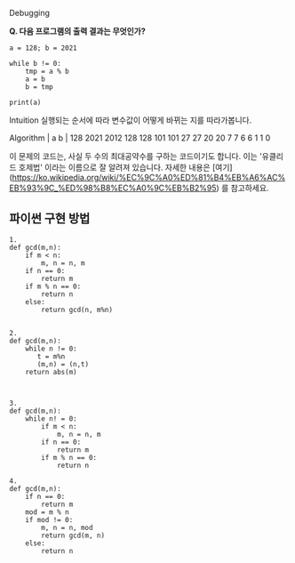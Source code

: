 Debugging

**Q. 다음 프로그램의 출력 결과는 무엇인가?**

```
a = 128; b = 2021

while b != 0:
    tmp = a % b
    a = b
    b = tmp

print(a)
```


Intuition
실행되는 순서에 따라 변수값이 어떻게 바뀌는 지를 따라가봅니다.


Algorithm
|  a  b  |
128  2021
2012 128
128  101
101  27
27   20
20   7
7    6
6    1
1    0


이 문제의 코드는, 사실 두 수의 최대공약수를 구하는 코드이기도 합니다. 이는 '유클리드 호제법' 이라는 이름으로 잘 알려져 있습니다. 
자세한 내용은 [여기] (https://ko.wikipedia.org/wiki/%EC%9C%A0%ED%81%B4%EB%A6%AC%EB%93%9C_%ED%98%B8%EC%A0%9C%EB%B2%95) 를 참고하세요.



## 파이썬 구현 방법 

```
1. 
def gcd(m,n):
	if m < n:
		m, n = n, m
	if n == 0:
		return m
    if m % n == 0:
		return n
	else:
		return gcd(n, m%n)


2. 
def gcd(m,n):
    while n != 0:
       t = m%n
       (m,n) = (n,t)
    return abs(m)



3. 
def gcd(m,n):
    while n! = 0:
	    if m < n:
		    m, n = n, m
	    if n == 0:
		    return m
	    if m % n == 0:
		    return n

4.
def gcd(m,n):
    if n == 0:
        return m
    mod = m % n
    if mod != 0:
        m, n = n, mod
        return gcd(m, n)
    else:
        return n

```
